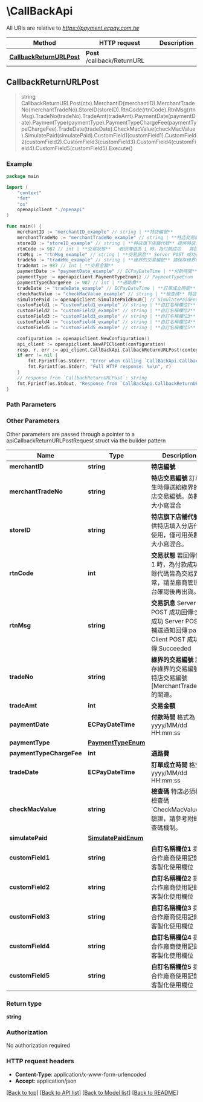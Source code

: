 # \CallBackApi

All URIs are relative to *https://payment.ecpay.com.tw*

Method | HTTP request | Description
------------- | ------------- | -------------
[**CallbackReturnURLPost**](CallBackApi.md#CallbackReturnURLPost) | **Post** /callback/ReturnURL | 



## CallbackReturnURLPost

> string CallbackReturnURLPost(ctx).MerchantID(merchantID).MerchantTradeNo(merchantTradeNo).StoreID(storeID).RtnCode(rtnCode).RtnMsg(rtnMsg).TradeNo(tradeNo).TradeAmt(tradeAmt).PaymentDate(paymentDate).PaymentType(paymentType).PaymentTypeChargeFee(paymentTypeChargeFee).TradeDate(tradeDate).CheckMacValue(checkMacValue).SimulatePaid(simulatePaid).CustomField1(customField1).CustomField2(customField2).CustomField3(customField3).CustomField4(customField4).CustomField5(customField5).Execute()





### Example

```go
package main

import (
    "context"
    "fmt"
    "os"
    openapiclient "./openapi"
)

func main() {
    merchantID := "merchantID_example" // string | **特店編號** 
    merchantTradeNo := "merchantTradeNo_example" // string | **特店交易編號** 訂單產生時傳送給綠界的特店交易編號。英數字大小寫混合 
    storeID := "storeID_example" // string | **特店旗下店舖代號** 提供特店填入分店代號使用，僅可用英數字大小寫混合。 
    rtnCode := 987 // int | **交易狀態**   若回傳值為 1 時，為付款成功   其餘代碼皆為交易異常，請至廠商管理後台確認後再出貨。 
    rtnMsg := "rtnMsg_example" // string | **交易訊息** Server POST 成功回傳:交易成功   Server POST 補送通知回傳:paid   Client POST 成功回傳:Succeeded   
    tradeNo := "tradeNo_example" // string | **綠界的交易編號** 請保存綠界的交易編號與特店交易編號[MerchantTradeNo]的關連。 
    tradeAmt := 987 // int | **交易金額** 
    paymentDate := "paymentDate_example" // ECPayDateTime | **付款時間** 格式為 yyyy/MM/dd HH:mm:ss 
    paymentType := openapiclient.PaymentTypeEnum{} // PaymentTypeEnum | 
    paymentTypeChargeFee := 987 // int | **通路費** 
    tradeDate := "tradeDate_example" // ECPayDateTime | **訂單成立時間** 格式為 yyyy/MM/dd HH:mm:ss 
    checkMacValue := "checkMacValue_example" // string | **檢查碼** 特店必須檢查檢查碼`CheckMacValue`來驗證，請參考附錄檢查碼機制。 
    simulatePaid := openapiclient.SimulatePaidEnum{} // SimulatePaidEnum | 
    customField1 := "customField1_example" // string | **自訂名稱欄位1**   提供合作廠商使用記錄用客製化使用欄位 
    customField2 := "customField2_example" // string | **自訂名稱欄位2**   提供合作廠商使用記錄用客製化使用欄位 
    customField3 := "customField3_example" // string | **自訂名稱欄位3**   提供合作廠商使用記錄用客製化使用欄位 
    customField4 := "customField4_example" // string | **自訂名稱欄位4**   提供合作廠商使用記錄用客製化使用欄位 
    customField5 := "customField5_example" // string | **自訂名稱欄位5**   提供合作廠商使用記錄用客製化使用欄位 

    configuration := openapiclient.NewConfiguration()
    api_client := openapiclient.NewAPIClient(configuration)
    resp, r, err := api_client.CallBackApi.CallbackReturnURLPost(context.Background(), merchantID, merchantTradeNo, storeID, rtnCode, rtnMsg, tradeNo, tradeAmt, paymentDate, paymentType, paymentTypeChargeFee, tradeDate, checkMacValue, simulatePaid, customField1, customField2, customField3, customField4, customField5).Execute()
    if err != nil {
        fmt.Fprintf(os.Stderr, "Error when calling `CallBackApi.CallbackReturnURLPost``: %v\n", err)
        fmt.Fprintf(os.Stderr, "Full HTTP response: %v\n", r)
    }
    // response from `CallbackReturnURLPost`: string
    fmt.Fprintf(os.Stdout, "Response from `CallBackApi.CallbackReturnURLPost`: %v\n", resp)
}
```

### Path Parameters



### Other Parameters

Other parameters are passed through a pointer to a apiCallbackReturnURLPostRequest struct via the builder pattern


Name | Type | Description  | Notes
------------- | ------------- | ------------- | -------------
 **merchantID** | **string** | **特店編號**  | 
 **merchantTradeNo** | **string** | **特店交易編號** 訂單產生時傳送給綠界的特店交易編號。英數字大小寫混合  | 
 **storeID** | **string** | **特店旗下店舖代號** 提供特店填入分店代號使用，僅可用英數字大小寫混合。  | 
 **rtnCode** | **int** | **交易狀態**   若回傳值為 1 時，為付款成功   其餘代碼皆為交易異常，請至廠商管理後台確認後再出貨。  | 
 **rtnMsg** | **string** | **交易訊息** Server POST 成功回傳:交易成功   Server POST 補送通知回傳:paid   Client POST 成功回傳:Succeeded    | 
 **tradeNo** | **string** | **綠界的交易編號** 請保存綠界的交易編號與特店交易編號[MerchantTradeNo]的關連。  | 
 **tradeAmt** | **int** | **交易金額**  | 
 **paymentDate** | **ECPayDateTime** | **付款時間** 格式為 yyyy/MM/dd HH:mm:ss  | 
 **paymentType** | [**PaymentTypeEnum**](PaymentTypeEnum.md) |  | 
 **paymentTypeChargeFee** | **int** | **通路費**  | 
 **tradeDate** | **ECPayDateTime** | **訂單成立時間** 格式為 yyyy/MM/dd HH:mm:ss  | 
 **checkMacValue** | **string** | **檢查碼** 特店必須檢查檢查碼&#x60;CheckMacValue&#x60;來驗證，請參考附錄檢查碼機制。  | 
 **simulatePaid** | [**SimulatePaidEnum**](SimulatePaidEnum.md) |  | 
 **customField1** | **string** | **自訂名稱欄位1**   提供合作廠商使用記錄用客製化使用欄位  | 
 **customField2** | **string** | **自訂名稱欄位2**   提供合作廠商使用記錄用客製化使用欄位  | 
 **customField3** | **string** | **自訂名稱欄位3**   提供合作廠商使用記錄用客製化使用欄位  | 
 **customField4** | **string** | **自訂名稱欄位4**   提供合作廠商使用記錄用客製化使用欄位  | 
 **customField5** | **string** | **自訂名稱欄位5**   提供合作廠商使用記錄用客製化使用欄位  | 

### Return type

**string**

### Authorization

No authorization required

### HTTP request headers

- **Content-Type**: application/x-www-form-urlencoded
- **Accept**: application/json

[[Back to top]](#) [[Back to API list]](../README.md#documentation-for-api-endpoints)
[[Back to Model list]](../README.md#documentation-for-models)
[[Back to README]](../README.md)

